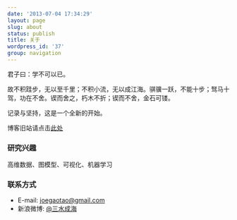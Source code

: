 ```yaml
---
date: '2013-07-04 17:34:29'
layout: page
slug: about
status: publish
title: 关于
wordpress_id: '37'
group: navigation
---
```


君子曰：学不可以已。

故不积跬步，无以至千里；不积小流，无以成江海。骐骥一跃，不能十步；驽马十驾，功在不舍。锲而舍之，朽木不折；锲而不舍，金石可镂。

记录与坚持，这是一个全新的开始。

博客旧站请点击[此处](www.gaotao.name)

### 研究兴趣

高维数据、图模型、可视化、机器学习

### 联系方式

* E-mail: joegaotao@gmail.com
* 新浪微博: [@三水成海](http://weibo.com/u/1869812215)




